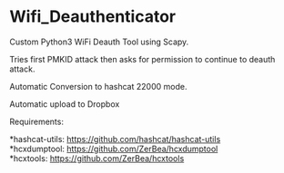 # Wifi_Deauthenticator

Custom Python3 WiFi Deauth Tool using Scapy.

Tries first PMKID attack then asks for permission to continue to deauth attack.

Automatic Conversion to hashcat 22000 mode.

Automatic upload to Dropbox

Requirements:

*hashcat-utils: https://github.com/hashcat/hashcat-utils  
*hcxdumptool: https://github.com/ZerBea/hcxdumptool  
*hcxtools: https://github.com/ZerBea/hcxtools  
